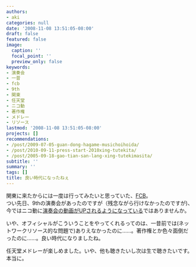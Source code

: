 ```yaml
---
authors:
- aki
categories: null
date: '2008-11-08 13:51:05-08:00'
draft: false
featured: false
image:
  caption: ''
  focal_point: ''
  preview_only: false
keywords:
- 演奏会
- 一昔
- fcb
- 9th
- 関東
- 任天堂
- ニコ動
- 著作権
- メドレー
- リソース
lastmod: '2008-11-08 13:51:05-08:00'
projects: []
recommendations:
- /post/2009-07-05-guan-dong-hagame-musichoihoida/
- /post/2010-09-11-press-start-2010xing-tutekita/
- /post/2005-09-18-gao-tian-san-lang-xing-tutekimasita/
subtitle: ''
summary: ''
tags: []
title: 良い時代になったねぇ
---
```


関東に来たからには一度は行ってみたいと思っていた、[FCB](http://famicomband.org/)。  
つい先日、9thの演奏会があったのですが（残念ながら行けなかったのですが)、今ではニコ動に[演奏会の動画がUPされるようになっている](http://famicomband.org/movie.html)ではありませんか。  
  
いや、オフィシャルがこういうことをやってくれるってのは、一昔前では(ネットワークリソース的な問題で)ありえなかったのに……。著作権とか色々面倒だったのに……。良い時代になりましたね。  
  
任天堂メドレーが楽しめました。いや、他も聴きたいし次は生で聴きたいです。本当に。